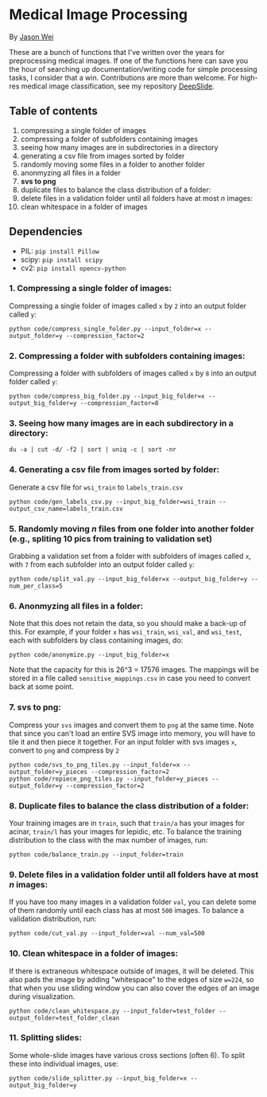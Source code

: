 # Medical Image Processing

By [Jason Wei](https://jasonwei20.github.io/)

These are a bunch of functions that I've written over the years for preprocessing medical images. If one of the functions here can save you the hour of searching up documentation/writing code for simple processing tasks, I consider that a win. Contributions are more than welcome. For high-res medical image classification, see my repository [DeepSlide](https://github.com/BMIRDS/deepslide).

## Table of contents
1. compressing a single folder of images
2. compressing a folder of subfolders containing images
3. seeing how many images are in subdirectories in a directory
4. generating a csv file from images sorted by folder
5. randomly moving some files in a folder to another folder
6. anonmyzing all files in a folder
7. **svs to png**
8. duplicate files to balance the class distribution of a folder:
9. delete files in a validation folder until all folders have at most *n* images:
10. clean whitespace in a folder of images

## Dependencies

- PIL: `pip install Pillow`
- scipy: `pip install scipy`
- cv2: `pip install opencv-python`

### 1. Compressing a single folder of images:
Compressing a single folder of images called `x` by `2` into an output folder called `y`:
```
python code/compress_single_folder.py --input_folder=x --output_folder=y --compression_factor=2
```

### 2. Compressing a folder with subfolders containing images:
Compressing a folder with subfolders of images called `x` by `8` into an output folder called `y`:
```
python code/compress_big_folder.py --input_big_folder=x --output_big_folder=y --compression_factor=8
```

### 3. Seeing how many images are in each subdirectory in a directory:
```
du -a | cut -d/ -f2 | sort | uniq -c | sort -nr
```

### 4. Generating a csv file from images sorted by folder:
Generate a csv file for `wsi_train` to `labels_train.csv`
```
python code/gen_labels_csv.py --input_big_folder=wsi_train --output_csv_name=labels_train.csv
```


### 5. Randomly moving *n* files from one folder into another folder (e.g., spliting 10 pics from training to validation set)
Grabbing a validation set from a folder with subfolders of images called `x`, with `7` from each subfolder into an output folder called `y`:
```
python code/split_val.py --input_big_folder=x --output_big_folder=y --num_per_class=5
```


### 6. Anonmyzing all files in a folder:
Note that this does not retain the data, so you should make a back-up of this. For example, if your folder `x` has `wsi_train`, `wsi_val`, and `wsi_test`, each with subfolders by class containing images, do:
```
python code/anonymize.py --input_big_folder=x
```
Note that the capacity for this is 26^3 = 17576 images. The mappings will be stored in a file called `sensitive_mappings.csv` in case you need to convert back at some point.


### 7. svs to png:
Compress your `svs` images and convert them to `png` at the same time. Note that since you can't load an entire SVS image into memory, you will have to tile it and then piece it together. For an input folder with svs images `x`, convert to `png` and compress by `2`
```
python code/svs_to_png_tiles.py --input_folder=x --output_folder=y_pieces --compression_factor=2
python code/repiece_png_tiles.py --input_folder=y_pieces --output_folder=y --compression_factor=2
```

### 8. Duplicate files to balance the class distribution of a folder:
Your training images are in `train`, such that `train/a` has your images for acinar, `train/l` has your images for lepidic, etc. To balance the training distribution to the class with the max number of images, run:
```
python code/balance_train.py --input_folder=train
```

### 9. Delete files in a validation folder until all folders have at most *n* images:
If you have too many images in a validation folder `val`, you can delete some of them randomly until each class has at most `500` images. To balance a validation distribution, run:
```
python code/cut_val.py --input_folder=val --num_val=500
```

### 10. Clean whitespace in a folder of images:
If there is extraneous whitespace outside of images, it will be deleted. This also pads the image by adding "whitespace" to the edges of size `w=224`, so that when you use sliding window you can also cover the edges of an image during visualization. 
```
python code/clean_whitespace.py --input_folder=test_folder --output_folder=test_folder_clean
```

### 11. Splitting slides:
Some whole-slide images have various cross sections (often 6). To split these into individual images, use:
```
python code/slide_splitter.py --input_big_folder=x --output_big_folder=y
```








